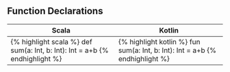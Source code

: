 
## Function Declarations

| Scala | Kotlin |
|-------|--------|
|{% highlight scala %} def sum(a: Int, b: Int): Int = a+b {% endhighlight %} | {% highlight kotlin %} fun sum(a: Int, b: Int): Int = a+b {% endhighlight %}